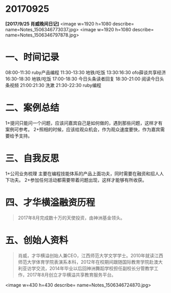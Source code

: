 # 20170925

**[2017/9/25 肖威晚间日记]**
<image w=1920 h=1080 describe= name=Notes_1506346773037.jpg>
<image w=1920 h=1080 describe= name=Notes_1506346797878.jpg>

# **一、时间记录**
08:00-11:30 ruby产品编程
11:30-13:30 地铁/吃饭
13:30:16:30 ofo薛谈共享经济
16:30-18:30 地铁/吃饭
17:00-18:30 今日头条读者回复
18:30-21:00 阅读今日头条视频
21:00:21:30 洗漱
21:30-22:30 ruby编程

# **二、案例总结**
1+提问只能问一个问题，应该问嘉宾自己是如何做的，遇到那些问题，这样才有案例可参考。
2+照相的时候，应该给观众机会，作为观众速度要快，作为嘉宾需要给予支持。

# **三、自我反思**
1+公司业务梳理
主要在编程技能体系的产品上面功夫，同时需要在融资和招人人下功夫。
2+参加任何活动都需要带着问题出现，这样才能够有所收获。

# **四、才华横溢融资历程**
> 2017年8月完成数十万的天使投资，由神洲基金领头。

# **五、创始人资料**
> 肖威，才华横溢创始人兼CEO，江西师范大学文学学士。2010年就读江西师范大学体育学院表演系本科，2012年在校期间跟随国际教育学院赴澳大利亚访学交流，2014年毕业以后回神洲舞蹈学校担任副校长分管教学工作，2017年8月创立才华横溢共享教育服务平台。

<image w=430 h=430 describe= name=Notes_1506346724870.jpg>
